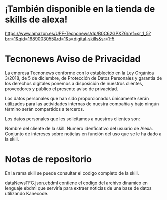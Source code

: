 # ¡También disponible en la tienda de skills de alexa!

https://www.amazon.es/UPF-Tecnonews/dp/B0C62GPXZ6/ref=sr_1_5?brr=1&qid=1689003055&rd=1&s=digital-skills&sr=1-5

# Tecnonews Aviso de Privacidad
 
La empresa Tecnonews conforme con lo establecido en la Ley Orgánica 3/2018, de 5 de diciembre, de Protección de Datos Personales y garantía de los derechos digitales ponemos a disposición de nuestros clientes, proveedores y público el presente aviso de privacidad.

Los datos personales que han sido proporcionados únicamente serán utilizados para las actividades internas de nuestra compañía y bajo ningún término serán compartidos a terceros.

Los datos personales que les solicitamos a nuestros clientes son:

Nombre del cliente de la skill.
Numero idenficativo del usuario de Alexa.
Conjunto de intereses sobre noticias en función del uso que se le ha dado a la skill.

# Notas de repositorio

En la rama skill se puede consultar el codigo completo de la skill.

dataNewsTFG.json.ebdml contiene el codigo del archivo dinamico en lenguaje ebdml que serviría para extraer noticias de una base de datos utilizando Kanecode.
